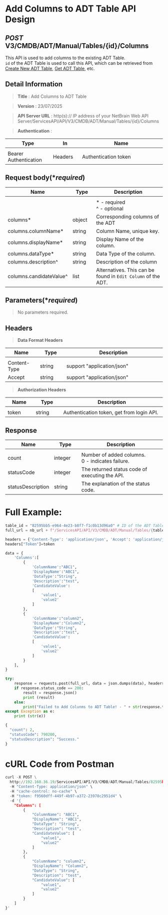 
# Add Columns to ADT Table API Design

## ***POST*** V3/CMDB/ADT/Manual/Tables/{id}/Columns
This API is used to add columns to the existing ADT Table. <br>
`id` of the ADT Table is used to call this API, which can be retrieved from [Create New ADT Table](https://github.com/NetBrainAPI/NetBrain-REST-API-R12.1/blob/main/REST%20APIs%20Documentation/ADT%20(Automation%20Data%20Table)/Create%20New%20ADT%20Table.md), [Get ADT Table](https://github.com/NetBrainAPI/NetBrain-REST-API-R12.1/blob/main/REST%20APIs%20Documentation/ADT%20(Automation%20Data%20Table)/Get%20ADT%20Table.md), etc.

## Detail Information

> **Title** : Add Columns to ADT Table<br>

> **Version** : 23/07/2025

> **API Server URL** : http(s):// IP address of your NetBrain Web API Server/ServicesAPI/API/V3/CMDB/ADT/Manual/Tables/{id}/Columns

> **Authentication** : 

|**Type**|**In**|**Name**|
|------|------|------|
|<img width=100/>|<img width=100/>|<img width=500/>|
|Bearer Authentication| Headers | Authentication token | 

## Request body(****required***)
|**Name**|**Type**|**Description**|
|------|------|------|
|<img width=100/>|<img width=100/>|<img width=500/>|
|||* - required<br />^ - optional|
|columns*|object|Corresponding columns of the ADT |
|columns.columnName*|string|Column Name, unique key. |
|columns.displayName*|string|Display Name of the column. |
|columns.dataType*|string| Data Type of the column.|
|columns.description^|string|Description of the column |
|columns.candidateValue^|list|Alternatives. This can be found in `Edit Column` of the ADT.|

## Parameters(****required***)
>No parameters required.


## Headers

> **Data Format Headers**

|**Name**|**Type**|**Description**|
|------|------|------|
|<img width=100/>|<img width=100/>|<img width=500/>|
| Content-Type | string  | support "application/json" |
| Accept | string  | support "application/json" |

> **Authorization Headers**

|**Name**|**Type**|**Description**|
|------|------|------|
|<img width=100/>|<img width=100/>|<img width=500/>|
| token | string  | Authentication token, get from login API. |

## Response
|**Name**|**Type**|**Description**|
|------|------|------|
|<img width=100/>|<img width=100/>|<img width=500/>|
|count| integer | Number of added columns. <br> 0 - indicates failure.  |
|statusCode| integer | The returned status code of executing the API.  |
|statusDescription| string | The explanation of the status code.  |


# Full Example:

```python
table_id = "82595bb5-e964-4e23-b8f7-f1c0b13d96a0" # ID of the ADT Table
full_url = nb_url + f"/ServicesAPI/API/V3/CMDB/ADT/Manual/Tables/{table_id}/Columns"

headers = {'Content-Type': 'application/json', 'Accept': 'application/json'}
headers["Token"]=token

data = {
    'Columns':[
        {
            'ColumnName':"ABC1",
            'DisplayName':"ABC1",
            'DataType':"String",
            'Description':"test",
            'CandidateValue':
            [
                'value1',
                'value2'
            ]
        },
        {
            'ColumnName':"column2",
            'DisplayName':"Column2",
            'DataType':"String",
            'Description':"test",
            'CandidateValue':
            [
                'value1',
                'value2'
            ]
        }
    ],
}

try:
    response = requests.post(full_url, data = json.dumps(data), headers = headers, verify = False)
    if response.status_code == 200:
        result = response.json()
        print (result)
    else:
        print("Failed to Add Colunms to ADT Table! - " + str(response.text))
except Exception as e:
    print (str(e)) 
```
```python
{
  "count": 2,
  "statusCode": 790200,
  "statusDescription": "Success."
}
```
# cURL Code from Postman
```python
curl -X POST \
  http://192.168.36.19/ServicesAPI/API/V3/CMDB/ADT/Manual/Tables/82595bb5-e964-4e23-b8f7-f1c0b13d96a0/Columns \
  -H "Content-Type: application/json" \
  -H "cache-control: no-cache" \
  -H "token: f9560dff-449f-4b97-a372-23978c2951d4" \
  -d '{
    "Columns": [
        {
            "ColumnName": "ABC1",
            "DisplayName": "ABC1",
            "DataType": "String",
            "Description": "test",
            "CandidateValue": [
                "value1",
                "value2"
            ]
        },
        {
            "ColumnName": "column2",
            "DisplayName": "Column2",
            "DataType": "String",
            "Description": "test",
            "CandidateValue": [
                "value1",
                "value2"
            ]
        }
    ]
}'
```
